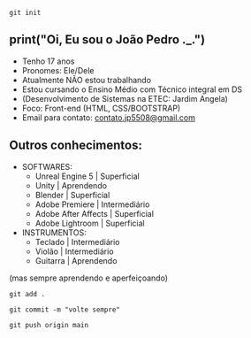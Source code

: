 ` git init `

## print("Oi, Eu sou o João Pedro ._.")

- Tenho 17 anos
- Pronomes: Ele/Dele
- Atualmente NÃO estou trabalhando
- Estou cursando o Ensino Médio com Técnico integral em DS
- (Desenvolvimento de Sistemas na ETEC: Jardim Angela)
- Foco: Front-end (HTML, CSS/BOOTSTRAP)
- Email para contato: contato.jp5508@gmail.com
## Outros conhecimentos:
- SOFTWARES:
  - Unreal Engine 5 | Superficial
  - Unity | Aprendendo
  - Blender | Superficial
  - Adobe Premiere | Intermediário
  - Adobe After Affects | Superficial
  - Adobe Lightroom | Superficial
- INSTRUMENTOS:
  - Teclado | Intermediário
  - Violão | Intermediário
  - Guitarra | Aprendendo

(mas sempre aprendendo e aperfeiçoando)

<!-- Parabéns! Você achou meu easter-egg: -->
<!-- https://www.youtube.com/@LINK._.4178 -->

` git add . `

` git commit -m "volte sempre" `

` git push origin main `
